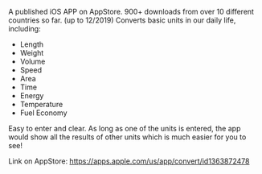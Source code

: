 A published iOS APP on AppStore.
900+ downloads from over 10 different countries so far. (up to 12/2019)
Converts basic units in our daily life, including:
* Length
* Weight
* Volume
* Speed
* Area
* Time
* Energy
* Temperature
* Fuel Economy

Easy to enter and clear. As long as one of the units is entered, the app would show all the results of other units which is much easier for you to see!

Link on AppStore: https://apps.apple.com/us/app/convert/id1363872478
